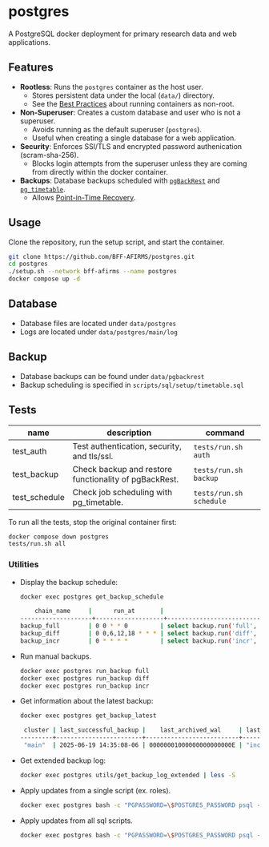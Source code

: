 # postgres

A PostgreSQL docker deployment for primary research data and web applications.

## Features

- **Rootless**: Runs the `postgres` container as the host user.
  - Stores persistent data under the local (`data/`) directory.
  - See the [Best Practices](https://www.docker.com/blog/understanding-the-docker-user-instruction/) about running containers as non-root.
- **Non-Superuser**: Creates a custom database and user who is not a superuser.
  - Avoids running as the default superuser (`postgres`).
  - Useful when creating a single database for a web application.
- **Security**: Enforces SSl/TLS and encrypted password authenication (scram-sha-256).
  - Blocks login attempts from the superuser unless they are coming from directly within the docker container.
- **Backups**: Database backups scheduled with [`pgBackRest`](https://pgbackrest.org/) and [`pg_timetable`](https://github.com/cybertec-postgresql/pg_timetable).
  - Allows [Point-in-Time Recovery](https://www.postgresql.org/docs/current/continuous-archiving.html).

## Usage

Clone the repository, run the setup script, and start the container.

```bash
git clone https://github.com/BFF-AFIRMS/postgres.git
cd postgres
./setup.sh --network bff-afirms --name postgres
docker compose up -d
```

## Database

- Database files are located under `data/postgres`
- Logs are located under `data/postgres/main/log`

## Backup

- Database backups can be found under `data/pgbackrest`
- Backup scheduling is specified in `scripts/sql/setup/timetable.sql`

## Tests

| name            | description                                           | command                   |
| --------------- | ----------------------------------------------------- | ------------------------- |
| test_auth       | Test authentication, security, and tls/ssl.           | `tests/run.sh auth`       |
| test_backup     | Check backup and restore functionality of pgBackRest. | `tests/run.sh backup`     |
| test_schedule   | Check job scheduling with pg_timetable.               | `tests/run.sh schedule`   |

To run all the tests, stop the original container first:

```bash
docker compose down postgres
tests/run.sh all
```

### Utilities

- Display the backup schedule:

    ```bash
    docker exec postgres get_backup_schedule

        chain_name     |      run_at       |                                                command
    --------------------+-------------------+--------------------------------------------------------------------------------------------------------
    backup_full        | 0 0 * * 0         | select backup.run('full', 'source="pg_timetable"'); select backup.run('diff', 'source="pg_timetable"')
    backup_diff        | 0 0,6,12,18 * * * | select backup.run('diff', 'source="pg_timetable"')
    backup_incr        | 0 * * * *         | select backup.run('incr', 'source="pg_timetable"')
     ```

- Run manual backups.

    ```bash
    docker exec postgres run_backup full
    docker exec postgres run_backup diff
    docker exec postgres run_backup incr

    ```

- Get information about the latest backup:

    ```bash
    docker exec postgres get_backup_latest

     cluster | last_successful_backup |    last_archived_wal     | last_backup_type
    ---------+------------------------+--------------------------+------------------
     "main"  | 2025-06-19 14:35:08-06 | 00000001000000000000000E | "incr"
    ```

- Get extended backup log:

    ```bash
    docker exec postgres utils/get_backup_log_extended | less -S
    ```

- Apply updates from a single script (ex. roles).

    ```bash
    docker exec postgres bash -c "PGPASSWORD=\$POSTGRES_PASSWORD psql -U postgres -f sql/role/_all.sql"
    ```

- Apply updates from all sql scripts.

    ```bash
    docker exec postgres bash -c "PGPASSWORD=\$POSTGRES_PASSWORD psql -U postgres -f sql/_all.sql"
    ```
